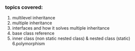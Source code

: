 ### topics covered:

1. multilevel inheritance
2. multiple inheritance
3. interfaces and how it solves multiple inheritance
4. base class reference
5. inner class (non static nested class) & nested class (static)
6.polymorphism
